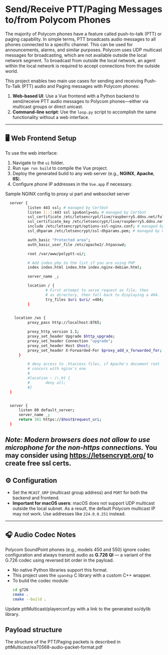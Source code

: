 # Send/Receive PTT/Paging Messages to/from Polycom Phones

The majority of Polycom phones have a feature called push-to-talk (PTT) or paging capability. In simple terms, PTT broadcasts audio messages to all phones connected to a specific channel. This can be used for announcements, alarms, and similar purposes. Polycom uses UDP multicast messages for broadcasting, which are not available outside the local network segment. To broadcast from outside the local network, an agent within the local network is required to accept connections from the outside world.

This project enables two main use cases for sending and receiving Push-To-Talk (PTT) audio and Paging messages with Polycom phones:

1. **Web-based UI**: Use a Vue frontend with a Python backend to send/receive PTT audio messages to Polycom phones—either via multicast groups or direct unicast.
2. **Command-line script**: Use the `loop.py` script to accomplish the same functionality without a web interface.

---

## 🖥️ Web Frontend Setup

To use the web interface:

1. Navigate to the `ui` folder.
2. Run `npm run build` to compile the Vue project.
3. Deploy the generated build to any web server (e.g., **NGINX**, **Apache**, **IIS**).
4. Configure phone IP addresses in the `Vue.app` if necessary.

Sample NGINX config to proxy ui part and websocket server
```bash
  server {
          listen 443 ssl; # managed by Certbot
          listen [::]:443 ssl ipv6only=on; # managed by Certbot
          ssl_certificate /etc/letsencrypt/live/raspberry5.ddns.net/fullchain.pem; 
          ssl_certificate_key /etc/letsencrypt/live/raspberry5.ddns.net/privkey.pem;
          include /etc/letsencrypt/options-ssl-nginx.conf; # managed by Certbot
          ssl_dhparam /etc/letsencrypt/ssl-dhparams.pem; # managed by Certbot

          auth_basic "Protected area";
          auth_basic_user_file /etc/apache2/.htpasswd;        

          root /var/www/polyptt-ui/;

          # Add index.php to the list if you are using PHP
          index index.html index.htm index.nginx-debian.html;

          server_name _;

          location / {
                  # First attempt to serve request as file, then
                  # as directory, then fall back to displaying a 404.
                  try_files $uri $uri/ =404;
          }

      
    location /ws {
          proxy_pass http://localhost:8765;

          proxy_http_version 1.1;
          proxy_set_header Upgrade $http_upgrade;
          proxy_set_header Connection "upgrade";
          proxy_set_header Host $host;
          proxy_set_header X-Forwarded-For $proxy_add_x_forwarded_for;
      }

          # deny access to .htaccess files, if Apache's document root
          # concurs with nginx's one
          #
          #location ~ /\.ht {
          #       deny all;
          #}
  }


  server {
      listen 80 default_server;
      server_name _;
      return 301 https://$host$request_uri;
  }
```

_Note: Modern browsers does not allow to use microphone for the non-https connections._
You may consider using https://letsencrypt.org/ to create free ssl certs.
---

## ⚙️ Configuration

- Set the `MCAST_GRP` (multicast group address) and `PORT` for both the backend and frontend.
- **Important for macOS users**: macOS does not support UDP multicast outside the local subnet. As a result, the default Polycom multicast IP may not work. Use addresses like `224.0.0.251` instead.

---

## 🎧 Audio Codec Notes

Polycom SoundPoint phones (e.g., models 450 and 550) ignore codec configuration and always transmit audio as **G.726 QI** — a variant of the G.726 codec using reversed bit order in the payload.

- No native Python libraries support this format.
- This project uses the `spandsp` C library with a custom C++ wrapper.
- To build the codec module:
  ```bash
  cd g726
  cmake .
  cmake --build .
Update pttMulticast/playerconf.py with a link to the generated so/dylib library.

## Payload structure
The structure of the PTT/Paging packets is described in pttMulticast/ea70568-audio-packet-format.pdf
  
